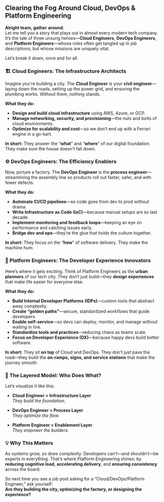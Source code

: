 ## Clearing the Fog Around Cloud, DevOps & Platform Engineering

**Alright team, gather around.**  
Let me tell you a story that plays out in almost every modern tech company. It’s the tale of three unsung heroes—**Cloud Engineers**, **DevOps Engineers**, and **Platform Engineers**—whose roles often get tangled up in job descriptions, but whose missions are uniquely vital.

Let’s break it down, once and for all.

### 🏗️ Cloud Engineers: The Infrastructure Architects

Imagine you're building a city. The **Cloud Engineer** is your **civil engineer**—laying down the roads, setting up the power grid, and ensuring the plumbing works. Without them, nothing stands.

**What they do:**
- **Design and build cloud infrastructure** using AWS, Azure, or GCP.
- **Manage networking, security, and provisioning**—the nuts and bolts of cloud environments.
- **Optimize for scalability and cost**—so we don’t end up with a Ferrari engine in a go-kart.

**In short:** They answer the “**what**” and “**where**” of our digital foundation. They make sure the house doesn’t fall down.

### ⚙️ DevOps Engineers: The Efficiency Enablers

Now, picture a factory. The **DevOps Engineer** is the **process engineer**—streamlining the assembly line so products roll out faster, safer, and with fewer defects.

**What they do:**
- **Automate CI/CD pipelines**—so code goes from dev to prod without drama.
- **Write Infrastructure as Code (IaC)**—because manual setups are so last decade.
- **Implement monitoring and feedback loops**—keeping an eye on performance and catching issues early.
- **Bridge dev and ops**—they’re the glue that holds the culture together.

**In short:** They focus on the “**how**” of software delivery. They make the machine hum.

### 🧰 Platform Engineers: The Developer Experience Innovators

Here’s where it gets exciting. Think of Platform Engineers as the **urban planners** of our tech city. They don’t just build—they **design experiences** that make life easier for everyone else.

**What they do:**
- **Build Internal Developer Platforms (IDPs)**—custom tools that abstract away complexity.
- **Create “golden paths”**—secure, standardized workflows that guide developers.
- **Enable self-service**—so devs can deploy, monitor, and manage without waiting in line.
- **Standardize tools and practices**—reducing chaos as teams scale.
- **Focus on Developer Experience (DX)**—because happy devs build better software.

**In short:** They sit **on top** of Cloud and DevOps. They don’t just pave the road—they build the **on-ramps, signs, and service stations** that make the journey smooth.

### 🧱 The Layered Model: Who Does What?

Let’s visualize it like this:

- **Cloud Engineer = Infrastructure Layer**  
  *They build the foundation.*

- **DevOps Engineer = Process Layer**  
  *They optimize the flow.*

- **Platform Engineer = Enablement Layer**  
  *They empower the builders.*


### 💡 Why This Matters

As systems grow, so does complexity. Developers can’t—and shouldn’t—be experts in everything. That’s where Platform Engineering shines: by **reducing cognitive load**, **accelerating delivery**, and **ensuring consistency** across the board.

So next time you see a job post asking for a “Cloud/DevOps/Platform Engineer,” ask yourself:  
**Are they building the city, optimizing the factory, or designing the experience?**
